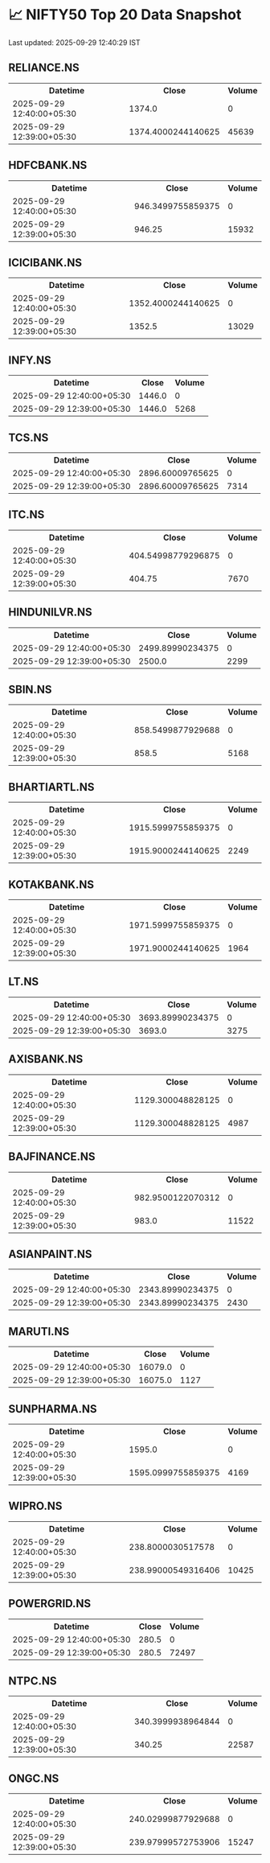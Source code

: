 # 📈 NIFTY50 Top 20 Data Snapshot

Last updated: 2025-09-29 12:40:29 IST

## RELIANCE.NS

<table>
  <tr><th>Datetime</th><th>Close</th><th>Volume</th></tr>
  <tr><td>2025-09-29 12:40:00+05:30</td><td>1374.0</td><td>0</td></tr>
  <tr><td>2025-09-29 12:39:00+05:30</td><td>1374.4000244140625</td><td>45639</td></tr>
</table>

## HDFCBANK.NS

<table>
  <tr><th>Datetime</th><th>Close</th><th>Volume</th></tr>
  <tr><td>2025-09-29 12:40:00+05:30</td><td>946.3499755859375</td><td>0</td></tr>
  <tr><td>2025-09-29 12:39:00+05:30</td><td>946.25</td><td>15932</td></tr>
</table>

## ICICIBANK.NS

<table>
  <tr><th>Datetime</th><th>Close</th><th>Volume</th></tr>
  <tr><td>2025-09-29 12:40:00+05:30</td><td>1352.4000244140625</td><td>0</td></tr>
  <tr><td>2025-09-29 12:39:00+05:30</td><td>1352.5</td><td>13029</td></tr>
</table>

## INFY.NS

<table>
  <tr><th>Datetime</th><th>Close</th><th>Volume</th></tr>
  <tr><td>2025-09-29 12:40:00+05:30</td><td>1446.0</td><td>0</td></tr>
  <tr><td>2025-09-29 12:39:00+05:30</td><td>1446.0</td><td>5268</td></tr>
</table>

## TCS.NS

<table>
  <tr><th>Datetime</th><th>Close</th><th>Volume</th></tr>
  <tr><td>2025-09-29 12:40:00+05:30</td><td>2896.60009765625</td><td>0</td></tr>
  <tr><td>2025-09-29 12:39:00+05:30</td><td>2896.60009765625</td><td>7314</td></tr>
</table>

## ITC.NS

<table>
  <tr><th>Datetime</th><th>Close</th><th>Volume</th></tr>
  <tr><td>2025-09-29 12:40:00+05:30</td><td>404.54998779296875</td><td>0</td></tr>
  <tr><td>2025-09-29 12:39:00+05:30</td><td>404.75</td><td>7670</td></tr>
</table>

## HINDUNILVR.NS

<table>
  <tr><th>Datetime</th><th>Close</th><th>Volume</th></tr>
  <tr><td>2025-09-29 12:40:00+05:30</td><td>2499.89990234375</td><td>0</td></tr>
  <tr><td>2025-09-29 12:39:00+05:30</td><td>2500.0</td><td>2299</td></tr>
</table>

## SBIN.NS

<table>
  <tr><th>Datetime</th><th>Close</th><th>Volume</th></tr>
  <tr><td>2025-09-29 12:40:00+05:30</td><td>858.5499877929688</td><td>0</td></tr>
  <tr><td>2025-09-29 12:39:00+05:30</td><td>858.5</td><td>5168</td></tr>
</table>

## BHARTIARTL.NS

<table>
  <tr><th>Datetime</th><th>Close</th><th>Volume</th></tr>
  <tr><td>2025-09-29 12:40:00+05:30</td><td>1915.5999755859375</td><td>0</td></tr>
  <tr><td>2025-09-29 12:39:00+05:30</td><td>1915.9000244140625</td><td>2249</td></tr>
</table>

## KOTAKBANK.NS

<table>
  <tr><th>Datetime</th><th>Close</th><th>Volume</th></tr>
  <tr><td>2025-09-29 12:40:00+05:30</td><td>1971.5999755859375</td><td>0</td></tr>
  <tr><td>2025-09-29 12:39:00+05:30</td><td>1971.9000244140625</td><td>1964</td></tr>
</table>

## LT.NS

<table>
  <tr><th>Datetime</th><th>Close</th><th>Volume</th></tr>
  <tr><td>2025-09-29 12:40:00+05:30</td><td>3693.89990234375</td><td>0</td></tr>
  <tr><td>2025-09-29 12:39:00+05:30</td><td>3693.0</td><td>3275</td></tr>
</table>

## AXISBANK.NS

<table>
  <tr><th>Datetime</th><th>Close</th><th>Volume</th></tr>
  <tr><td>2025-09-29 12:40:00+05:30</td><td>1129.300048828125</td><td>0</td></tr>
  <tr><td>2025-09-29 12:39:00+05:30</td><td>1129.300048828125</td><td>4987</td></tr>
</table>

## BAJFINANCE.NS

<table>
  <tr><th>Datetime</th><th>Close</th><th>Volume</th></tr>
  <tr><td>2025-09-29 12:40:00+05:30</td><td>982.9500122070312</td><td>0</td></tr>
  <tr><td>2025-09-29 12:39:00+05:30</td><td>983.0</td><td>11522</td></tr>
</table>

## ASIANPAINT.NS

<table>
  <tr><th>Datetime</th><th>Close</th><th>Volume</th></tr>
  <tr><td>2025-09-29 12:40:00+05:30</td><td>2343.89990234375</td><td>0</td></tr>
  <tr><td>2025-09-29 12:39:00+05:30</td><td>2343.89990234375</td><td>2430</td></tr>
</table>

## MARUTI.NS

<table>
  <tr><th>Datetime</th><th>Close</th><th>Volume</th></tr>
  <tr><td>2025-09-29 12:40:00+05:30</td><td>16079.0</td><td>0</td></tr>
  <tr><td>2025-09-29 12:39:00+05:30</td><td>16075.0</td><td>1127</td></tr>
</table>

## SUNPHARMA.NS

<table>
  <tr><th>Datetime</th><th>Close</th><th>Volume</th></tr>
  <tr><td>2025-09-29 12:40:00+05:30</td><td>1595.0</td><td>0</td></tr>
  <tr><td>2025-09-29 12:39:00+05:30</td><td>1595.0999755859375</td><td>4169</td></tr>
</table>

## WIPRO.NS

<table>
  <tr><th>Datetime</th><th>Close</th><th>Volume</th></tr>
  <tr><td>2025-09-29 12:40:00+05:30</td><td>238.8000030517578</td><td>0</td></tr>
  <tr><td>2025-09-29 12:39:00+05:30</td><td>238.99000549316406</td><td>10425</td></tr>
</table>

## POWERGRID.NS

<table>
  <tr><th>Datetime</th><th>Close</th><th>Volume</th></tr>
  <tr><td>2025-09-29 12:40:00+05:30</td><td>280.5</td><td>0</td></tr>
  <tr><td>2025-09-29 12:39:00+05:30</td><td>280.5</td><td>72497</td></tr>
</table>

## NTPC.NS

<table>
  <tr><th>Datetime</th><th>Close</th><th>Volume</th></tr>
  <tr><td>2025-09-29 12:40:00+05:30</td><td>340.3999938964844</td><td>0</td></tr>
  <tr><td>2025-09-29 12:39:00+05:30</td><td>340.25</td><td>22587</td></tr>
</table>

## ONGC.NS

<table>
  <tr><th>Datetime</th><th>Close</th><th>Volume</th></tr>
  <tr><td>2025-09-29 12:40:00+05:30</td><td>240.02999877929688</td><td>0</td></tr>
  <tr><td>2025-09-29 12:39:00+05:30</td><td>239.97999572753906</td><td>15247</td></tr>
</table>

